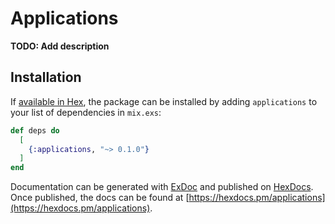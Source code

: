 # Applications

**TODO: Add description**

## Installation

If [available in Hex](https://hex.pm/docs/publish), the package can be installed
by adding `applications` to your list of dependencies in `mix.exs`:

```elixir
def deps do
  [
    {:applications, "~> 0.1.0"}
  ]
end
```

Documentation can be generated with [ExDoc](https://github.com/elixir-lang/ex_doc)
and published on [HexDocs](https://hexdocs.pm). Once published, the docs can
be found at [https://hexdocs.pm/applications](https://hexdocs.pm/applications).


